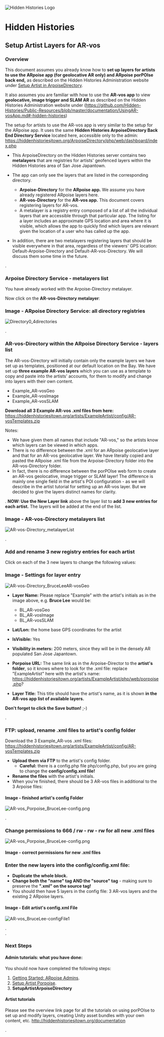 ![Hidden Histories Logo](/images/hiddenhistories-logo.png)
# Hidden Histories
## Setup Artist Layers for AR-vos

### Overview

This document assumes you already know how to **set up layers for artists to use the ARpoise app (for geolocative AR only) and ARpoise porPOIse back end,** as described on the Hidden Histories Administration website under [Setup Artist in ArpoiseDirectory](https://github.com/Hidden-Histories/Public-Resources/blob/master/administration/SetupArtistArpoiseDirectory.md).

It also assumes you are familiar with how to use the **AR-vos app** to view **geolocative, image trigger and SLAM AR** as described on the Hidden Histories Administration website under (https://github.com/Hidden-Histories/Public-Resources/blob/master/documentation/UsingAR-vosApp.md#-hidden-histories)

The setup for artists to use the AR-vos app is very similar to the setup for the ARpoise app. It uses the same **Hidden Histories ArpoiseDirectory Back End Directory Service** located here, accessible only to the admin: https://hiddenhistoriesjtown.org/ArpoiseDirectory/php/web/dashboard/index.php

- This ArpoiseDirectory on the Hidden Histories server contains two **metalayers** that are registries for artists' geofenced layers within the Hidden Histories area of San Jose Japantown.
- The app can only see the layers that are listed in the corresponding directory.
  - **Arpoise-Directory** for the **ARpoise app.** We assume you have already registered ARpoise layers here.
  - **AR-vos-Directory** for the **AR-vos app.** This document covers registering layers for AR-vos.
  - A metalayer is a registry entry composed of a list of all the individual layers that are accessible through that particular app. The listing for a layer includes an approximate GPS location and area where it is visible, which allows the app to quickly find which layers are relevant given the location of a user who has called up the app.
  
- In addition, there are two metalayers registering layers that should be visible everywhere in that area, regardless of the viewers' GPS location: Default-Arpoise-Directory and Default-AR-vos-Directory. We will discuss them some time in the future.

. 
### Arpoise Directory Service - metalayers list

You have already worked with the Arpoise-Directory metalayer. 

Now click on the **AR-vos-Directory metalayer**:

### Image - ARpoise Directory Service: all directory registries

![Directory0_4directories](images/Directory0_4directories.png)

.
### AR-vos-Directory within the ARpoise Directory Service - layers list

The AR-vos-Directory will initially contain only the example layers we have set up as templates, positioned at our default location on the Bay. We have set up **three example AR-vos layers** which you can use as a template to copy and paste into the artists' accounts, for them to modify and change into layers with their own content. 
- Example_AR-vosGeo
- Example_AR-vosImage
- Example_AR-vosSLAM

**Download all 3 Example AR-vos .xml files from here:**
https://hiddenhistoriesjtown.org/artists/ExampleArtist/config/AR-vosTemplates.zip

Notes:
- We have given them all names that include "AR-vos," so the artists know which layers can be viewed in which apps. 
- There is no difference between the .xml for an ARpoise geolocative layer and that for an AR-vos geolocative layer. We have literally copied and pasted the ARpoise .xml file from the Arpoise-Directory folder into the AR-vos-Directory folder. 
- In fact, there is no difference between the porPOIse web form to create an AR-vos geolocative, image trigger or SLAM layer! The difference is mainly one single field in the artist's POI configuration - as we will describe in the artist tutorial for setting up an AR-vos layer. But we decided to give the layers distinct names for clarity.

.
**NOW: Use the New Layer link** above the layer list to **add 3 new entries for each artist.** The layers will be added at the end of the list.

### Image - AR-vos-Directory metalayers list

![AR-vos-Directory_metalayerList](images/AR-vos-Directory_metalayerList.png)

.

### Add and rename 3 new registry entries for each artist

Click on each of the 3 new layers to change the following values:

### Image - Settings for layer entry

![AR-vos-Directory_BruceLeeAR-vosGeo](images/AR-vos-Directory_BruceLeeAR-vosGeo.png)

- **Layer Name:** Please replace "Example" with the artist's initials as in the image above, e.g. **Bruce Lee** would be:
  - BL_AR-vosGeo
  - BL_AR-vosImage
  - BL_AR-vosSLAM

- **Lat/Lon:** the home base GPS coordinates for the artist

- **IsVisible:** Yes

- **Visibility in meters:** 200 meters, since they will be in the densely AR populated San Jose Japantown.

- **Porpoise URL:** The same link as in the Arpoise-Director to the **artist's folder**, so it knows where to look for the .xml file: replace "ExampleArtist" here with the artist's name: https://hiddenhistoriesjtown.org/artists/ExampleArtist/php/web/porpoise.php?

- **Layer Title:** This title should have the artist's name, as it is shown **in the AR-vos app list of available layers.**

**Don't forget to click the Save button!** ;-)

.

### FTP: upload, rename .xml files to artist's config folder

Download the 3 Example_AR-vos .xml files:
https://hiddenhistoriesjtown.org/artists/ExampleArtist/config/AR-vosTemplates.zip

- **Upload them via FTP** to the artist's config folder.
  - **Careful:** there is a config.php file php/config.php, but you are going to change the **config/config.xml file!**
- **Rename the files** with the artist's initials.
- When you're finished, there should be 3 AR-vos files in additional to the 3 Arpoise files:

#### Image - finished artist's config Folder

![AR-vos_Porpoise_BruceLee-config.png](images/AR-vos_Porpoise_BruceLee-config.png)

.
### Change permissions to 666 / rw - rw - rw for all new .xml files

![AR-vos_Porpoise_BruceLee-config.png](images/AR-vos_Porpoise_BruceLee-config.png)

#### Image - correct permissions for new .xml files



### Enter the new layers into the **config/config.xml** file:

- **Duplicate the whole <layer> block.**
- **Change both the "name" tag AND the "source" tag** - making sure to preserve the **".xml" on the source tag!**
- You should then have 5 layers in the config file: 3 AR-vos layers and the existing 2 ARpoise layers.

#### Image - Edit artist's config.xml File
![AR-vos_BruceLee-configFile1](images/AR-vos_BruceLee-configFile1.png)

.  
. 
### Next Steps

#### Admin tutorials: what you have done:
You should now have completed the following steps:

1. [Getting Started: ARpoise Admins](GettingStarted-ARpoiseAdmins.md).
2. [Setup Artist Porpoise](SetupArtistPorpoise.md).
3. **SetupArtistArpoiseDirectory**

#### Artist tutorials
Please see the overview link page for all the tutorials on using porPOIse to set up and modify layers, creating Unity asset bundles with your own content, etc.
http://hiddenhistoriesjtown.org/documentation

<!--
- To learn what you can do in porPOIse, including animations, play around with your existing test layer using the tutorial on the ARpoise porPOISe Back End:
https://github.com/Hidden-Histories/Public-Resources/blob/master/documentation/UsingPorPOIse.md

- To create a new AR experience for your layer, you need to set up the assets in Unity (2D and 3D objects, sounds) and then export them into asset bundles. Learning to use Unity goes beyond the scope of our tutorials, but here is our tutorial for turning Unity assets into AssetBundles:
https://github.com/Hidden-Histories/Public-Resources/blob/master/documentation/CreatingAssetBundles.md
-->
.

